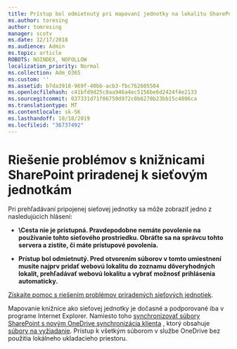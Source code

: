 ```yaml
---
title: Prístup bol odmietnutý pri mapovaní jednotky na lokalitu SharePoint
ms.author: toresing
author: tomresing
manager: scotv
ms.date: 12/17/2018
ms.audience: Admin
ms.topic: article
ROBOTS: NOINDEX, NOFOLLOW
localization_priority: Normal
ms.collection: Adm_O365
ms.custom: ''
ms.assetid: b7da3918-969f-40bb-acb3-fbc762605504
ms.openlocfilehash: c41bfd9d25c8aa946a4ec5156be6d2424f4e2133
ms.sourcegitcommit: 037331d71f06750d972c0b6278b23bb15c4806ca
ms.translationtype: MT
ms.contentlocale: sk-SK
ms.lasthandoff: 10/18/2019
ms.locfileid: "36737492"
---
```

# <a name="fix-problems-with-sharepoint-libraries-mapped-to-network-drives"></a>Riešenie problémov s knižnicami SharePoint priradenej k sieťovým jednotkám

Pri prehľadávaní pripojenej sieťovej jednotky sa môže zobraziť jedno z nasledujúcich hlásení:
  
- **\\Cesta nie je prístupná. Pravdepodobne nemáte povolenie na používanie tohto sieťového prostriedku. Obráťte sa na správcu tohto servera a zistite, či máte prístupové povolenia.**

- **Prístup bol odmietnutý. Pred otvorením súborov v tomto umiestnení musíte najprv pridať webovú lokalitu do zoznamu dôveryhodných lokalít, prehľadávať webovú lokalitu a vybrať možnosť prihlásenia automaticky.**

[Získajte pomoc s riešením problémov priradených sieťových jednotiek](https://docs.microsoft.com/sharepoint/support/administration/troubleshoot-mapped-network-drives).
  
Mapovanie knižnice ako sieťovej jednotky je dočasné a podporované iba v programe Internet Explorer. Namiesto toho [synchronizovať súbory SharePoint s novým OneDrive synchronizácia klienta](https://support.office.com/article/6de9ede8-5b6e-4503-80b2-6190f3354a88.aspx) , ktorý obsahuje [súbory na vyžiadanie](https://support.office.com/article/0e6860d3-d9f3-4971-b321-7092438fb38e.aspx). Prístup k všetkým súborom v službe OneDrive bez použitia lokálneho ukladacieho priestoru.
  